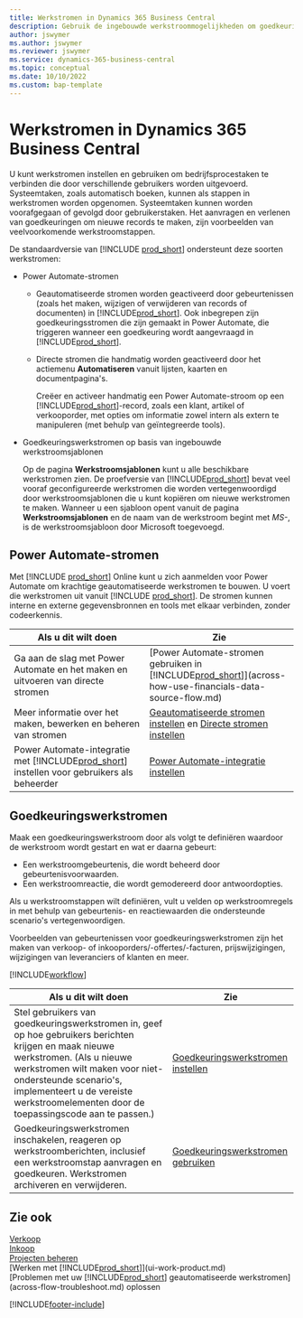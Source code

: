 ```yaml
---
title: Werkstromen in Dynamics 365 Business Central
description: Gebruik de ingebouwde werkstroommogelijkheden om goedkeuringswerkstromen in te stellen als aanvulling op geautomatiseerde werkstromen op basis van Power Automate. U kunt stappen instellen om taken aan verschillende mensen toe te wijzen als onderdeel van de verschillende bedrijfsprocessen.
author: jswymer
ms.author: jswymer
ms.reviewer: jswymer
ms.service: dynamics-365-business-central
ms.topic: conceptual
ms.date: 10/10/2022
ms.custom: bap-template
---
```

# <a name="workflows-in-business-central"></a>Werkstromen in Dynamics 365 Business Central

U kunt werkstromen instellen en gebruiken om bedrijfsprocestaken te verbinden die door verschillende gebruikers worden uitgevoerd. Systeemtaken, zoals automatisch boeken, kunnen als stappen in werkstromen worden opgenomen. Systeemtaken kunnen worden voorafgegaan of gevolgd door gebruikerstaken. Het aanvragen en verlenen van goedkeuringen om nieuwe records te maken, zijn voorbeelden van veelvoorkomende werkstroomstappen.

De standaardversie van [!INCLUDE [prod_short](includes/prod_short.md)] ondersteunt deze soorten werkstromen:
  
* Power Automate-stromen

  * Geautomatiseerde stromen worden geactiveerd door gebeurtenissen (zoals het maken, wijzigen of verwijderen van records of documenten) in [!INCLUDE[prod_short](includes/prod_short.md)]. Ook inbegrepen zijn goedkeuringsstromen die zijn gemaakt in Power Automate, die triggeren wanneer een goedkeuring wordt aangevraagd in [!INCLUDE[prod_short](includes/prod_short.md)].
  * Directe stromen die handmatig worden geactiveerd door het actiemenu **Automatiseren** vanuit lijsten, kaarten en documentpagina's.

    Creëer en activeer handmatig een Power Automate-stroom op een [!INCLUDE[prod_short](includes/prod_short.md)]-record, zoals een klant, artikel of verkooporder, met opties om informatie zowel intern als extern te manipuleren (met behulp van geïntegreerde tools).

* Goedkeuringswerkstromen op basis van ingebouwde werkstroomsjablonen

  Op de pagina **Werkstroomsjablonen** kunt u alle beschikbare werkstromen zien. De proefversie van [!INCLUDE[prod_short](includes/prod_short.md)] bevat veel vooraf geconfigureerde werkstromen die worden vertegenwoordigd door werkstroomsjablonen die u kunt kopiëren om nieuwe werkstromen te maken. Wanneer u een sjabloon opent vanuit de pagina **Werkstroomsjablonen** en de naam van de werkstroom begint met *MS-*, is de werkstroomsjabloon door Microsoft toegevoegd.

## <a name="power-automate-flows"></a>Power Automate-stromen

Met [!INCLUDE [prod_short](includes/prod_short.md)] Online kunt u zich aanmelden voor Power Automate om krachtige geautomatiseerde werkstromen te bouwen. U voert die werkstromen uit vanuit [!INCLUDE [prod_short](includes/prod_short.md)]. De stromen kunnen interne en externe gegevensbronnen en tools met elkaar verbinden, zonder codeerkennis.

|**Als u dit wilt doen** |**Zie**|
|-------|-------|
|Ga aan de slag met Power Automate en het maken en uitvoeren van directe stromen|[Power Automate-stromen gebruiken in [!INCLUDE[prod_short](includes/prod_short.md)]](across-how-use-financials-data-source-flow.md)|
|Meer informatie over het maken, bewerken en beheren van stromen|[Geautomatiseerde stromen instellen](/dynamics365/business-central/dev-itpro/powerplatform/automate-workflows) en [Directe stromen instellen](/dynamics365/business-central/dev-itpro/powerplatform/instant-flows)|
|Power Automate-integratie met [!INCLUDE[prod_short](includes/prod_short.md)] instellen voor gebruikers als beheerder|[Power Automate-integratie instellen](/dynamics365/business-central/dev-itpro/powerplatform/power-automate-setup)|

## <a name="approval-workflows"></a>Goedkeuringswerkstromen

Maak een goedkeuringswerkstroom door als volgt te definiëren waardoor de werkstroom wordt gestart en wat er daarna gebeurt:

* Een werkstroomgebeurtenis, die wordt beheerd door gebeurtenisvoorwaarden.
* Een werkstroomreactie, die wordt gemodereerd door antwoordopties.

Als u werkstroomstappen wilt definiëren, vult u velden op werkstroomregels in met behulp van gebeurtenis- en reactiewaarden die ondersteunde scenario's vertegenwoordigen.

Voorbeelden van gebeurtenissen voor goedkeuringswerkstromen zijn het maken van verkoop- of inkooporders/-offertes/-facturen, prijswijzigingen, wijzigingen van leveranciers of klanten en meer.

[!INCLUDE[workflow](includes/workflow.md)]

| **Als u dit wilt doen** | **Zie** |
|--|--|
| Stel gebruikers van goedkeuringswerkstromen in, geef op hoe gebruikers berichten krijgen en maak nieuwe werkstromen. (Als u nieuwe werkstromen wilt maken voor niet-ondersteunde scenario's, implementeert u de vereiste werkstroomelementen door de toepassingscode aan te passen.) | [Goedkeuringswerkstromen instellen](across-set-up-workflows.md) |
| Goedkeuringswerkstromen inschakelen, reageren op werkstroomberichten, inclusief een werkstroomstap aanvragen en goedkeuren. Werkstromen archiveren en verwijderen. | [Goedkeuringswerkstromen gebruiken](across-use-workflows.md) |

<!--
| Integrate company data with Power Automate workflows, using both internal and external sources and events to create and automate tasks or workflows. | [Use Power Automate Flows in [!INCLUDE[prod_short](includes/prod_short.md)]](across-how-use-financials-data-source-flow.md) |-->

## <a name="see-also"></a>Zie ook

[Verkoop](sales-manage-sales.md)  
[Inkoop](purchasing-manage-purchasing.md)  
[Projecten beheren](projects-manage-projects.md)  
[Werken met [!INCLUDE[prod_short](includes/prod_short.md)]](ui-work-product.md)  
[Problemen met uw [!INCLUDE[prod_short](includes/prod_short.md)] geautomatiseerde werkstromen](across-flow-troubleshoot.md) oplossen  


[!INCLUDE[footer-include](includes/footer-banner.md)]
